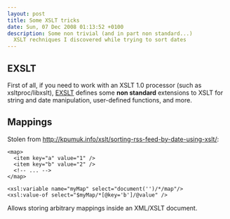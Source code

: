 ```yaml
---
layout: post
title: Some XSLT tricks
date: Sun, 07 Dec 2008 01:13:52 +0100
description: Some non trivial (and in part non standard...)
  XSLT rechniques I discovered while trying to sort dates
---
```

EXSLT
-----

First of all, if you need to work with an XSLT 1.0 processor (such as
xsltproc/libxslt), [EXSLT](http://www.exslt.org/) defines some **non
standard** extensions to XSLT for string and date manipulation,
user-defined functions, and more.

Mappings
--------

Stolen from <http://kpumuk.info/xslt/sorting-rss-feed-by-date-using-xslt/>:

    <map>
      <item key="a" value="1" />
      <item key="b" value="2" />
      <!-- ... -->
    </map>
  
    <xsl:variable name="myMap" select="document('')/*/map"/>
    <xsl:value-of select="$myMap/*[@key='b']/@value" />

Allows storing arbitrary mappings inside an XML/XSLT document.
